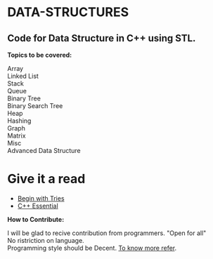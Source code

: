 # DATA-STRUCTURES

## Code for Data Structure in C++ using STL.

**Topics to be covered:**

Array  
Linked List  
Stack  
Queue  
Binary Tree  
Binary Search Tree  
Heap  
Hashing  
Graph  
Matrix  
Misc  
Advanced Data Structure  

# Give it a read
- [ Begin with Tries](https://medium.com/basecs/trying-to-understand-tries-3ec6bede0014)
- [C++ Essential](https://www.youtube.com/watch?v=g-1Cn3ccwXY&list=PLfBJlB6T2eOvyt21CIX_PMmhOgWHiFVab)

**How to Contribute:**

I will be glad to recive contribution from programmers. "Open for all"  
No ristriction on language.  
Programming style should be Decent. [To know more refer](https://en.wikipedia.org/wiki/Programming_style).  
